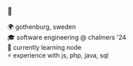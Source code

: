 ### 👋

🌍 gothenburg, sweden  
🎓 software engineering @ chalmers '24  
🌱 currently learning node  
⚡ experience with js, php, java, sql
